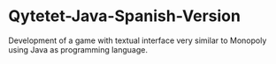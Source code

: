 # Qytetet-Java-Spanish-Version
Development of a game with textual interface very similar to Monopoly using Java as programming language.

